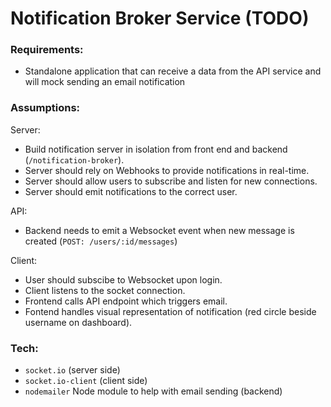 # Notification Broker Service (TODO)

### Requirements:
- Standalone application that can receive a data from the API service and will mock sending an email notification

### Assumptions:
Server:
- Build notification server in isolation from front end and backend (`/notification-broker`).
- Server should rely on Webhooks to provide notifications in real-time.
- Server should allow users to subscribe and listen for new connections.
- Server should emit notifications to the correct user.

API:
- Backend needs to emit a Websocket event when new message is created (`POST: /users/:id/messages`)

Client:
- User should subscibe to Websocket upon login.
- Client listens to the socket connection.
- Frontend calls API endpoint which triggers email.
- Fontend handles visual representation of notification (red circle beside username on dashboard).

### Tech:
- `socket.io` (server side)
- `socket.io-client` (client side)
- `nodemailer` Node module to help with email sending (backend)